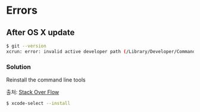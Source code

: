 # Errors

## After OS X update

```bash
$ git --version
xcrun: error: invalid active developer path (/Library/Developer/CommandLineTools), missing xcrun at: /Library/Developer/CommandLineTools/usr/bin/xcrun
```

### Solution

Reinstall the command line tools

출처: [Stack Over Flow](https://stackoverflow.com/questions/58280652/git-doesnt-work-on-macos-catalina-xcrun-error-invalid-active-developer-path)

```bash
$ xcode-select --install
```



